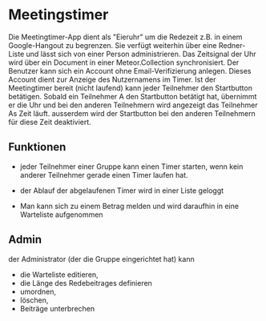 # Meetingstimer

Die Meetingtimer-App dient als "Eieruhr" um die Redezeit z.B. in einem
Google-Hangout zu begrenzen.
Sie verfügt weiterhin über eine Redner-Liste und lässt sich von einer
Person administrieren.
Das Zeitsignal der Uhr wird über ein Document in einer Meteor.Collection
synchronisiert.
Der Benutzer kann sich ein Account ohne Email-Verifizierung anlegen.
Dieses Account dient zur Anzeige des Nutzernamens im Timer.
Ist der Meetingtimer bereit (nicht laufend) kann jeder Teilnehmer den
Startbutton betätigen. Sobald ein Teilnehmer A den Startbutton betätigt
hat, übernimmt er die Uhr und bei den anderen Teilnehmern wird angezeigt
das Teilnehmer As Zeit läuft. ausserdem wird der Startbutton bei den
anderen Teilnehmern für diese Zeit deaktiviert.

## Funktionen

- jeder Teilnehmer einer Gruppe kann einen Timer starten,
  wenn kein anderer Teilnehmer gerade einen Timer laufen hat.

- der Ablauf der abgelaufenen Timer wird
  in einer Liste geloggt

- Man kann sich zu einem Betrag melden
  und wird daraufhin in eine Warteliste aufgenommen

## Admin

der Administrator (der die Gruppe eingerichtet hat) kann
- die Warteliste editieren,
- die Länge des Redebeitrages definieren
- umordnen,
- löschen,
- Beiträge unterbrechen
